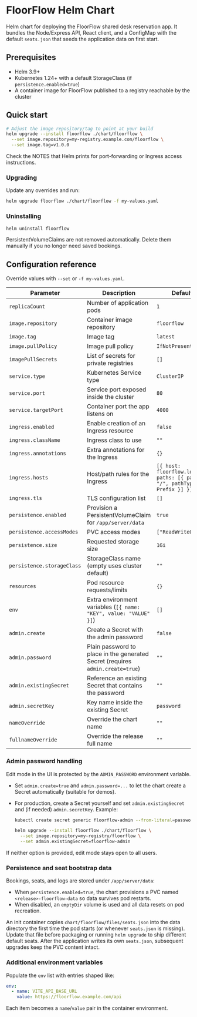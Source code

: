 # FloorFlow Helm Chart

Helm chart for deploying the FloorFlow shared desk reservation app. It bundles the Node/Express API, React client, and a ConfigMap with the default `seats.json` that seeds the application data on first start.

## Prerequisites

- Helm 3.9+
- Kubernetes 1.24+ with a default StorageClass (if `persistence.enabled=true`)
- A container image for FloorFlow published to a registry reachable by the cluster

## Quick start

```bash
# Adjust the image repository/tag to point at your build
helm upgrade --install floorflow ./chart/floorflow \
  --set image.repository=my-registry.example.com/floorflow \
  --set image.tag=v1.0.0
```

Check the NOTES that Helm prints for port-forwarding or Ingress access instructions.

### Upgrading

Update any overrides and run:

```bash
helm upgrade floorflow ./chart/floorflow -f my-values.yaml
```

### Uninstalling

```bash
helm uninstall floorflow
```

PersistentVolumeClaims are not removed automatically. Delete them manually if you no longer need saved bookings.

## Configuration reference

Override values with `--set` or `-f my-values.yaml`.

| Parameter | Description | Default |
|-----------|-------------|---------|
| `replicaCount` | Number of application pods | `1` |
| `image.repository` | Container image repository | `floorflow` |
| `image.tag` | Image tag | `latest` |
| `image.pullPolicy` | Image pull policy | `IfNotPresent` |
| `imagePullSecrets` | List of secrets for private registries | `[]` |
| `service.type` | Kubernetes Service type | `ClusterIP` |
| `service.port` | Service port exposed inside the cluster | `80` |
| `service.targetPort` | Container port the app listens on | `4000` |
| `ingress.enabled` | Enable creation of an Ingress resource | `false` |
| `ingress.className` | Ingress class to use | `""` |
| `ingress.annotations` | Extra annotations for the Ingress | `{}` |
| `ingress.hosts` | Host/path rules for the Ingress | `[{ host: floorflow.local, paths: [{ path: "/", pathType: Prefix }] }]` |
| `ingress.tls` | TLS configuration list | `[]` |
| `persistence.enabled` | Provision a PersistentVolumeClaim for `/app/server/data` | `true` |
| `persistence.accessModes` | PVC access modes | `["ReadWriteOnce"]` |
| `persistence.size` | Requested storage size | `1Gi` |
| `persistence.storageClass` | StorageClass name (empty uses cluster default) | `""` |
| `resources` | Pod resource requests/limits | `{}` |
| `env` | Extra environment variables (`[{ name: "KEY", value: "VALUE" }]`) | `[]` |
| `admin.create` | Create a Secret with the admin password | `false` |
| `admin.password` | Plain password to place in the generated Secret (requires `admin.create=true`) | `""` |
| `admin.existingSecret` | Reference an existing Secret that contains the password | `""` |
| `admin.secretKey` | Key name inside the existing Secret | `password` |
| `nameOverride` | Override the chart name | `""` |
| `fullnameOverride` | Override the release full name | `""` |

### Admin password handling

Edit mode in the UI is protected by the `ADMIN_PASSWORD` environment variable.

- Set `admin.create=true` and `admin.password=...` to let the chart create a Secret automatically (suitable for demos).
- For production, create a Secret yourself and set `admin.existingSecret` and (if needed) `admin.secretKey`. Example:

  ```bash
  kubectl create secret generic floorflow-admin --from-literal=password='super-secret'

  helm upgrade --install floorflow ./chart/floorflow \
    --set image.repository=my-registry/floorflow \
    --set admin.existingSecret=floorflow-admin
  ```

If neither option is provided, edit mode stays open to all users.

### Persistence and seat bootstrap data

Bookings, seats, and logs are stored under `/app/server/data`:

- When `persistence.enabled=true`, the chart provisions a PVC named `<release>-floorflow-data` so data survives pod restarts.
- When disabled, an `emptyDir` volume is used and all data resets on pod recreation.

An init container copies `chart/floorflow/files/seats.json` into the data directory the first time the pod starts (or whenever `seats.json` is missing). Update that file before packaging or running `helm upgrade` to ship different default seats. After the application writes its own `seats.json`, subsequent upgrades keep the PVC content intact.

### Additional environment variables

Populate the `env` list with entries shaped like:

```yaml
env:
  - name: VITE_API_BASE_URL
    value: https://floorflow.example.com/api
```

Each item becomes a `name`/`value` pair in the container environment.
